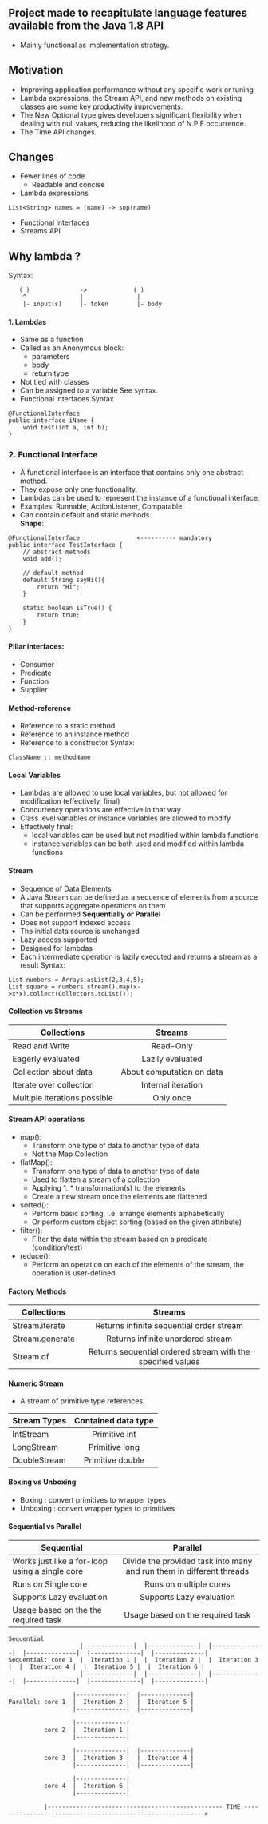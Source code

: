 ## Project made to recapitulate language features available from the Java 1.8 API
- Mainly functional as implementation strategy.
## Motivation
- Improving application performance without any specific work or tuning
- Lambda expressions, the Stream API, and new methods on existing classes are some key productivity improvements.
- The New Optional type gives developers significant flexibility when dealing with null values, reducing the likelihood of N.P.E occurrence.
- The Time API changes.
## Changes
- Fewer lines of code
    - Readable and concise
- Lambda expressions
```
List<String> names = (name) -> sop(name)
```
- Functional Interfaces
- Streams API
## Why lambda ?
Syntax:
```
   ( )              ->             ( )
    ^               |               |
    |- input(s)     |- token        |- body
```

#### 1. Lambdas
- Same as a function
- Called as an Anonymous block:
  - parameters
  - body
  - return type
- Not tied with classes
- Can be assigned to a variable
See `Syntax`.
- Functional interfaces
Syntax
```
@FunctionalInterface
public interface iName {
    void test(int a, int b);
}
```

### 2. Functional Interface
- A functional interface is an interface that contains only one abstract method.
- They expose only one functionality.
- Lambdas can be used to represent the instance of a functional interface.
- Examples: Runnable, ActionListener, Comparable.
- Can contain default and static methods.
<br><strong>Shape</strong>:
```
@FunctionalInterface                <---------- mandatory
public interface TestInterface {
    // abstract methods
    void add();
    
    // default method
    default String sayHi(){
        return "Hi";
    }
    
    static boolean isTrue() {
        return true;
    }
}
```
#### Pillar interfaces:
- Consumer
- Predicate
- Function
- Supplier

#### Method-reference
- Reference to a static method
- Reference to an instance method
- Reference to a constructor
Syntax:
```
ClassName :: methodName
```

#### Local Variables
- Lambdas are allowed to use local variables, but not allowed for modification (effectively, final)
- Concurrency operations are effective in that way
- Class level variables or instance variables are allowed to modify
- Effectively final:
    - local variables can be used but not modified within lambda functions
    - instance variables can be both used and modified within lambda functions

#### Stream
- Sequence of Data Elements
- A Java Stream can be defined as a sequence of elements from a source that supports aggregate operations on them
- Can be performed <strong>Sequentially or Parallel</strong>
- Does not support indexed access
- The initial data source is unchanged
- Lazy access supported
- Designed for lambdas
- Each intermediate operation is lazily executed and returns a stream as a result
Syntax:
```
List numbers = Arrays.asList(2,3,4,5);
List square = numbers.stream().map(x->x*x).collect(Collectors.toList());
```

#### Collection vs Streams
| Collections                  |    Streams                 |
|------------------------------|:--------------------------:|
| Read and Write               |  Read-Only                 |
| Eagerly evaluated            |  Lazily evaluated          |
| Collection about data        |  About computation on data |
| Iterate over collection      |  Internal iteration        |
| Multiple iterations possible |  Only once                 |

#### Stream API operations
- map():
    * Transform one type of data to another type of data
    * Not the Map Collection
- flatMap():
    * Transform one type of data to another type of data
    * Used to flatten a stream of a collection
    * Applying 1..* transformation(s) to the elements
    * Create a new stream once the elements are flattened
- sorted():
    * Perform basic sorting, i.e. arrange elements alphabetically
    * Or perform custom object sorting (based on the given attribute)
- filter():
    * Filter the data within the stream based on a predicate (condition/test)
- reduce():
    * Perform an operation on each of the elements of the stream, the operation is user-defined.

#### Factory Methods
| Collections                  |    Streams                                                   |
|------------------------------|:------------------------------------------------------------:|
| Stream.iterate               |  Returns infinite sequential order stream                    |
| Stream.generate              |  Returns infinite unordered stream                           |
| Stream.of                    |  Returns sequential ordered stream with the specified values |

#### Numeric Stream
- A stream of primitive type references.

| Stream Types                 |    Contained data type |
|------------------------------|:----------------------:|
| IntStream                    |  Primitive int         |
| LongStream                   |  Primitive long        |
| DoubleStream                 |  Primitive double      |

#### Boxing vs Unboxing
- Boxing : convert primitives to wrapper types
- Unboxing : convert wrapper types to primitives

#### Sequential vs Parallel
| Sequential                                      |    Parallel                                                          |
|-------------------------------------------------|:--------------------------------------------------------------------:|
| Works just like a for-loop using a single core  | Divide the provided task into many and run them in different threads |
| Runs on Single core                             | Runs on multiple cores                                               |
| Supports Lazy evaluation                        | Supports Lazy evaluation                                             |
| Usage based on the the required task            | Usage based on the required task                                     |

```
Sequential
                    |--------------|  |--------------|  |--------------|  |--------------|  |--------------|  |--------------|    
Sequential: core 1  |  Iteration 1 |  |  Iteration 2 |  |  Iteration 3 |  |  Iteration 4 |  |  Iteration 5 |  |  Iteration 6 |    
                    |--------------|  |--------------|  |--------------|  |--------------|  |--------------|  |--------------|    

                  |--------------|  |--------------|      
Parallel: core 1  |  Iteration 2 |  |  Iteration 5 |      
                  |--------------|  |--------------|    
                   
                  |--------------|
          core 2  |  Iteration 1 |
                  |--------------|
                  
                  |--------------|  |--------------|
          core 3  |  Iteration 3 |  |  Iteration 4 |
                  |--------------|  |--------------|
          
                  |--------------|
          core 4  |  Iteration 6 |
                  |--------------|        
                  
          |------------------------------------------------- TIME ----------------------------------------------------------->        
```